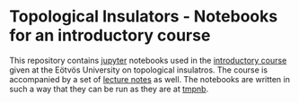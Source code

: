 # Topological Insulators - Notebooks for an introductory course 

This repository contains [jupyter](http://jupyter.org) notebooks used in the [introductory course](http://optics.szfki.kfki.hu/~asboth/topins_course/) given at the Eötvös University on topological insulatros. The course is accompanied by a set of [lecture notes](http://arxiv.org/abs/1509.02295)  as well.
The notebooks are written in such a way that they can be run as they are at [tmpnb](http://tmpnb.org). 
